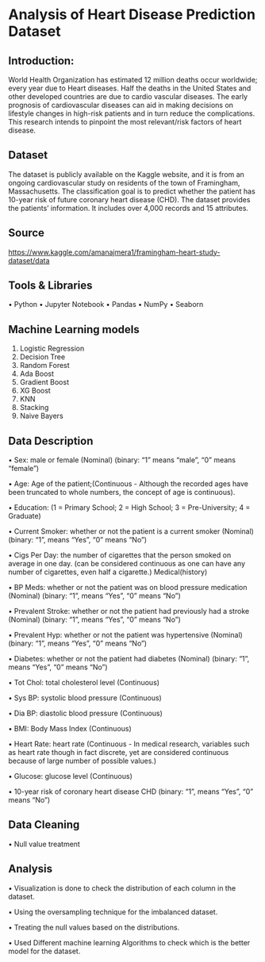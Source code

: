 # Analysis of Heart Disease Prediction Dataset

## Introduction:
World Health Organization has estimated 12 million deaths occur worldwide; every year due to Heart diseases. Half the deaths in the United States and other developed countries are due to cardio vascular diseases. The early prognosis of cardiovascular diseases can aid in making decisions on lifestyle changes in high-risk patients and in turn reduce the complications. This research intends to pinpoint the most relevant/risk factors of heart disease.

## Dataset
The dataset is publicly available on the Kaggle website, and it is from an ongoing cardiovascular study on residents of the town of Framingham, Massachusetts. The classification goal is to predict whether the patient has 10-year risk of future coronary heart disease (CHD). The dataset provides the patients’ information. It includes over 4,000 records and 15 attributes.

## Source
https://www.kaggle.com/amanajmera1/framingham-heart-study-dataset/data

## Tools & Libraries
• Python • Jupyter Notebook • Pandas • NumPy • Seaborn

## Machine Learning models
1. Logistic Regression
2. Decision Tree
3. Random Forest
4. Ada Boost
5. Gradient Boost
6. XG Boost
7. KNN
8. Stacking
9. Naive Bayers

## Data Description
• Sex: male or female (Nominal) (binary: “1” means “male”, “0” means “female”)

• Age: Age of the patient;(Continuous - Although the recorded ages have been truncated to whole numbers, the concept of age is continuous).

• Education: (1 = Primary School; 2 = High School; 3 = Pre-University; 4 = Graduate)

• Current Smoker: whether or not the patient is a current smoker (Nominal) (binary: “1”, means “Yes”, “0” means “No”)

• Cigs Per Day: the number of cigarettes that the person smoked on average in one day. (can be considered continuous as one can have any number of cigarettes, even half a cigarette.) Medical(history)

• BP Meds: whether or not the patient was on blood pressure medication (Nominal)
 (binary: “1”, means “Yes”, “0” means “No”)
 
• Prevalent Stroke: whether or not the patient had previously had a stroke (Nominal)
 (binary: “1”, means “Yes”, “0” means “No”)
 
• Prevalent Hyp: whether or not the patient was hypertensive (Nominal)
 (binary: “1”, means “Yes”, “0” means “No”)
 
• Diabetes: whether or not the patient had diabetes (Nominal) 
(binary: “1”, means “Yes”, “0” means “No”)

• Tot Chol: total cholesterol level (Continuous)

• Sys BP: systolic blood pressure (Continuous)

• Dia BP: diastolic blood pressure (Continuous)

• BMI: Body Mass Index (Continuous)

• Heart Rate: heart rate (Continuous - In medical research, variables such as heart rate though in fact discrete, yet are considered continuous because of large number of possible values.)

• Glucose: glucose level (Continuous)

• 10-year risk of coronary heart disease CHD 
(binary: “1”, means “Yes”, “0” means “No”)


## Data Cleaning
•	Null value treatment

## Analysis
•	Visualization is done to check the distribution of each column in the dataset.

•	Using the oversampling technique for the imbalanced dataset.

•	Treating the null values based on the distributions.

•	Used Different machine learning Algorithms to check which is the better model for the dataset.



